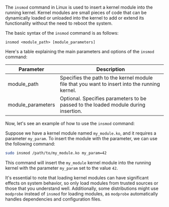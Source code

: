 The `insmod` command in Linux is used to insert a kernel module into the running kernel. Kernel modules are small pieces of code that can be dynamically loaded or unloaded into the kernel to add or extend its functionality without the need to reboot the system.

The basic syntax of the `insmod` command is as follows:

```
insmod <module_path> [module_parameters]
```

Here's a table explaining the main parameters and options of the `insmod` command:

| Parameter         | Description                                                                                          |
|-------------------|------------------------------------------------------------------------------------------------------|
| module_path       | Specifies the path to the kernel module file that you want to insert into the running kernel.       |
| module_parameters | Optional. Specifies parameters to be passed to the loaded module during insertion.                |

Now, let's see an example of how to use the `insmod` command:

Suppose we have a kernel module named `my_module.ko`, and it requires a parameter `my_param`. To insert the module with the parameter, we can use the following command:

```bash
sudo insmod /path/to/my_module.ko my_param=42
```

This command will insert the `my_module` kernel module into the running kernel with the parameter `my_param` set to the value `42`.

It's essential to note that loading kernel modules can have significant effects on system behavior, so only load modules from trusted sources or those that you understand well. Additionally, some distributions might use `modprobe` instead of `insmod` for loading modules, as `modprobe` automatically handles dependencies and configuration files.
